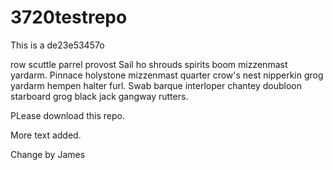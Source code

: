 # 3720testrepo

This is a de23e53457o

row scuttle parrel provost Sail ho shrouds spirits boom mizzenmast yardarm. Pinnace holystone mizzenmast quarter crow's nest nipperkin grog yardarm hempen halter furl. Swab barque interloper chantey doubloon starboard grog black jack gangway rutters.

PLease download this repo.

More text added.

Change by James
